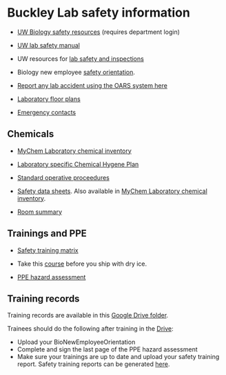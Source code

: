 # Buckley Lab safety information
* [UW Biology safety resources](https://www.biology.washington.edu/admin-gateway/departmental/safety) (requires department login)

* [UW lab safety manual](http://www.ehs.washington.edu/manuals/lsm/index.shtm)

* UW resources for [lab safety and inspections](https://www.ehs.washington.edu/research-lab/lab-safety-surveys-and-inspections)

* Biology new employee [safety orientation](http://www.biology.washington.edu/sites/default/files/pdf/safety/BioNewEmployeeOrientation.pdf).

* [Report any lab accident using the OARS system here](http://www.ehs.washington.edu/ohsoars/index.shtm)

* [Laboratory floor plans](https://github.com/HuckleyLab/safety/blob/main/BuckleyFloorPlan.pdf)

* [Emergency contacts](https://github.com/HuckleyLab/safety/blob/main/BuckleyLab-emergency-information.pdf)

## Chemicals
* [MyChem Laboratory chemical inventory](https://mychem.ehs.washington.edu/) 

* [Laboratory specific Chemical Hygene Plan](https://github.com/HuckleyLab/safety/blob/main/Laboratory-SpecificCHP_Buckley.pdf)

* [Standard operative proceedures](https://github.com/HuckleyLab/safety/tree/main/sops)

* [Safety data sheets](https://github.com/HuckleyLab/safety/tree/main/sds). Also available in [MyChem Laboratory chemical inventory](https://mychem.ehs.washington.edu/).

* [Room summary](https://github.com/HuckleyLab/safety/blob/main/RoomSummary.pdf)

## Trainings and PPE
* [Safety training matrix](https://github.com/HuckleyLab/safety/blob/main/ehslabsafetytrainmatrix_Buckley2020.pdf)

* Take this [course](https://www.ehs.washington.edu/training/shipping-dry-ice-non-dangerous-goods-or-exempt-patient-specimens-online) before you ship with dry ice.

* [PPE hazard assessment](https://github.com/HuckleyLab/safety/blob/main/PPE-hazard-assessment_Buckley.pdf)

## Training records
Training records are available in this [Google Drive folder](https://drive.google.com/drive/folders/1Hfr-_HthjSKLm_6vKEbUimcoZEklHs4y?usp=sharing). 

Trainees should do the following after training in the [Drive](https://drive.google.com/drive/folders/1Hfr-_HthjSKLm_6vKEbUimcoZEklHs4y?usp=sharing):
* Upload your BioNewEmployeeOrientation
* Complete and sign the last page of the PPE hazard assessment
* Make sure your trainings are up to date and upload your safety training report. Safety training reports can be generated [here](https://training.ehs.washington.edu/mytraining/).


